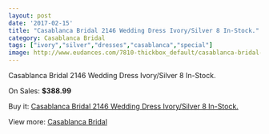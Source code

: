 ```yaml
---
layout: post
date: '2017-02-15'
title: "Casablanca Bridal 2146 Wedding Dress Ivory/Silver 8 In-Stock."
category: Casablanca Bridal
tags: ["ivory","silver","dresses","casablanca","special"]
image: http://www.eudances.com/7810-thickbox_default/casablanca-bridal-2146-wedding-dress-ivory-silver-8-in-stock.jpg
---
```

Casablanca Bridal 2146 Wedding Dress Ivory/Silver 8 In-Stock.

On Sales: **$388.99**
<a href="https://www.eudances.com/en/casablanca-bridal/2755-casablanca-bridal-2146-wedding-dress-ivory-silver-8-in-stock.html"><amp-img layout="responsive" width="600" height="600" src="//www.eudances.com/7810-thickbox_default/casablanca-bridal-2146-wedding-dress-ivory-silver-8-in-stock.jpg" alt="Casablanca Bridal 2146 Wedding Dress Ivory/Silver 8 In-Stock. 0" /></a>
<a href="https://www.eudances.com/en/casablanca-bridal/2755-casablanca-bridal-2146-wedding-dress-ivory-silver-8-in-stock.html"><amp-img layout="responsive" width="600" height="600" src="//www.eudances.com/7813-thickbox_default/casablanca-bridal-2146-wedding-dress-ivory-silver-8-in-stock.jpg" alt="Casablanca Bridal 2146 Wedding Dress Ivory/Silver 8 In-Stock. 1" /></a>
<a href="https://www.eudances.com/en/casablanca-bridal/2755-casablanca-bridal-2146-wedding-dress-ivory-silver-8-in-stock.html"><amp-img layout="responsive" width="600" height="600" src="//www.eudances.com/7812-thickbox_default/casablanca-bridal-2146-wedding-dress-ivory-silver-8-in-stock.jpg" alt="Casablanca Bridal 2146 Wedding Dress Ivory/Silver 8 In-Stock. 2" /></a>
<a href="https://www.eudances.com/en/casablanca-bridal/2755-casablanca-bridal-2146-wedding-dress-ivory-silver-8-in-stock.html"><amp-img layout="responsive" width="600" height="600" src="//www.eudances.com/7811-thickbox_default/casablanca-bridal-2146-wedding-dress-ivory-silver-8-in-stock.jpg" alt="Casablanca Bridal 2146 Wedding Dress Ivory/Silver 8 In-Stock. 3" /></a>

Buy it: [Casablanca Bridal 2146 Wedding Dress Ivory/Silver 8 In-Stock.](https://www.eudances.com/en/casablanca-bridal/2755-casablanca-bridal-2146-wedding-dress-ivory-silver-8-in-stock.html "Casablanca Bridal 2146 Wedding Dress Ivory/Silver 8 In-Stock.")

View more: [Casablanca Bridal](https://www.eudances.com/en/4-casablanca-bridal "Casablanca Bridal")